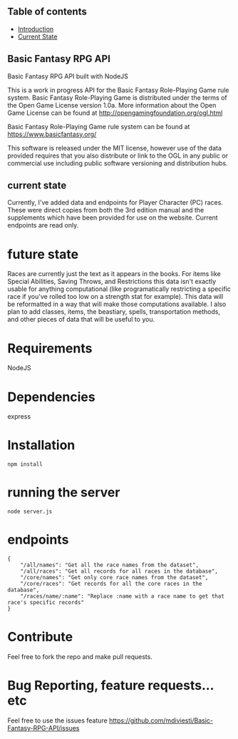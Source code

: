 ## Table of contents
* [Introduction](#basic-fantasy-rpg-api)
* [Current State](#currenct-state)


## Basic Fantasy RPG API
Basic Fantasy RPG API built with NodeJS

This is a work in progress API for the Basic Fantasy Role-Playing Game rule system. 
Basic Fantasy Role-Playing Game is distributed under the terms of the Open Game License version 1.0a. More 
information about the Open Game License can be found at 
http://opengamingfoundation.org/ogl.html  

Basic Fantasy Role-Playing Game rule system can be found at https://www.basicfantasy.org/ 

This software is released under the MIT license, however use of the data provided requires that you also distribute 
or link to the OGL in any public or commercial use including public software versioning and distribution hubs. 

## current state
Currently, I've added data and endpoints for Player Character (PC) races. These were direct copies from both the 3rd 
edition manual and the supplements which have been provided for use on the website. 
Current endpoints are read only.

# future state
Races are currently just the text as it appears in the books. For items like Special Abilities, Saving Throws, and 
Restrictions this data isn't exactly usable for anything computational (like programatically restricting a specific 
race if you've rolled too low on a strength stat for example). This data will be reformatted in a way that will make 
those computations available. 
I also plan to add classes, items, the beastiary, spells, transportation methods, and other pieces of data that will 
be useful to you.

# Requirements
NodeJS

# Dependencies 
express

# Installation
```npm install```

# running the server
```node server.js```

# endpoints
```
{
    "/all/names": "Get all the race names from the dataset",
    "/all/races": "Get all records for all races in the database",
    "/core/names": "Get only core race names from the dataset",
    "/core/races": "Get records for all the core races in the database",
    "/races/name/:name": "Replace :name with a race name to get that race's specific records"
}
```

# Contribute
Feel free to fork the repo and make pull requests.

# Bug Reporting, feature requests... etc
Feel free to use the issues feature https://github.com/mdiviesti/Basic-Fantasy-RPG-API/issues
